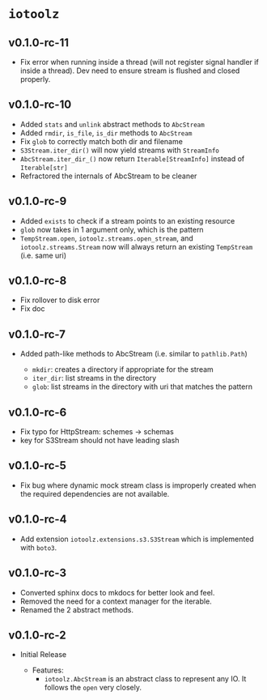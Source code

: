# `iotoolz`

## v0.1.0-rc-11

- Fix error when running inside a thread (will not register signal handler if inside a thread). Dev need to ensure stream is flushed and closed properly.

## v0.1.0-rc-10

- Added `stats` and `unlink` abstract methods to `AbcStream`
- Added `rmdir`, `is_file`, `is_dir` methods to `AbcStream`
- Fix `glob` to correctly match both dir and filename
- `S3Stream.iter_dir()` will now yield streams with `StreamInfo`
- `AbcStream.iter_dir_()` now return `Iterable[StreamInfo]` instead of `Iterable[str]`
- Refractored the internals of AbcStream to be cleaner

## v0.1.0-rc-9

- Added `exists` to check if a stream points to an existing resource
- `glob` now takes in 1 argument only, which is the pattern
- `TempStream.open`, `iotoolz.streams.open_stream`, and `iotoolz.streams.Stream` now will always return an existing `TempStream` (i.e. same uri)

## v0.1.0-rc-8

- Fix rollover to disk error
- Fix doc

## v0.1.0-rc-7

- Added path-like methods to AbcStream (i.e. similar to `pathlib.Path`)

  - `mkdir`: creates a directory if appropriate for the stream
  - `iter_dir`: list streams in the directory
  - `glob`: list streams in the directory with uri that matches the pattern

## v0.1.0-rc-6

- Fix typo for HttpStream: schemes -> schemas
- key for S3Stream should not have leading slash

## v0.1.0-rc-5

- Fix bug where dynamic mock stream class is improperly created when the required dependencies are not available.

## v0.1.0-rc-4

- Add extension `iotoolz.extensions.s3.S3Stream` which is implemented with `boto3`.

## v0.1.0-rc-3

- Converted sphinx docs to mkdocs for better look and feel.
- Removed the need for a context manager for the iterable.
- Renamed the 2 abstract methods.

## v0.1.0-rc-2

- Initial Release

  - Features:
    - `iotoolz.AbcStream` is an abstract class to represent any IO. It follows the `open` very closely.
